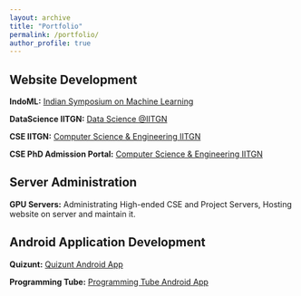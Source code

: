 ```yaml
---
layout: archive
title: "Portfolio"
permalink: /portfolio/
author_profile: true
---
```


## Website Development
**IndoML:** [Indian Symposium on Machine Learning](https://indoml.in/)

**DataScience IITGN:** [Data Science @IITGN](https://labs.iitgn.ac.in/datascience/)

**CSE IITGN:** [Computer Science & Engineering IITGN](https://cs.iitgn.ac.in/)

**CSE PhD Admission Portal:** [Computer Science & Engineering IITGN ](https://cs.iitgn.ac.in/)



## Server Administration
**GPU Servers:** Administrating High-ended CSE and Project Servers, Hosting website on server and maintain it. 

## Android Application Development
**Quizunt:** [Quizunt Android App](https://play.google.com/store/apps/details?id=oak.tech.quizunt)

**Programming Tube:** [Programming Tube Android App](https://play.google.com/store/apps/details?id=com.programmingtube)
